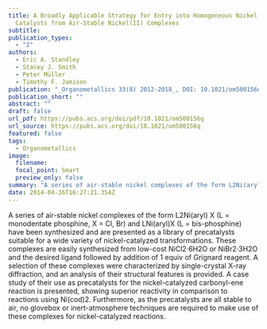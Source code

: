 ```yaml
---
title: A Broadly Applicable Strategy for Entry into Homogeneous Nickel(0)
  Catalysts from Air-Stable Nickel(II) Complexes
subtitle: 
publication_types:
  - "2"
authors:
  - Eric A. Standley
  - Stacey J. Smith
  - Peter Müller
  - Timothy F. Jamison
publication: "_Organometallics 33(8) 2012-2018_, DOI: 10.1021/om500156q"
publication_short: ""
abstract: ""
draft: false
url_pdf: https://pubs.acs.org/doi/pdf/10.1021/om500156q
url_source: https://pubs.acs.org/doi/10.1021/om500156q
featured: false
tags:
  - Organometallics
image:
  filename:
  focal_point: Smart
  preview_only: false
summary: "A series of air-stable nickel complexes of the form L2Ni(aryl) X (L = monodentate phosphine, X = Cl, Br) and LNi(aryl)X (L = bis-phosphine) have been synthesized and are presented as a library of precatalysts suitable for a wide variety of nickel-catalyzed transformations. These complexes are easily synthesized from low-cost NiCl2·6H2O or NiBr2·3H2O and the desired ligand followed by addition of 1 equiv of Grignard reagent. A selection of these complexes were characterized by single-crystal X-ray diffraction, and an analysis of their structural features is provided. A case study of their use as precatalysts for the nickel-catalyzed carbonyl-ene reaction is presented, showing superior reactivity in comparison to reactions using Ni(cod)2. Furthermore, as the precatalysts are all stable to air, no glovebox or inert-atmosphere techniques are required to make use of these complexes for nickel-catalyzed reactions."
date: 2014-04-16T16:27:21.354Z
---
```

  A series of air-stable nickel complexes of the form L2Ni(aryl) X (L = monodentate phosphine, X = Cl, Br) and LNi(aryl)X (L = bis-phosphine) have been synthesized and are presented as a library of precatalysts suitable for a wide variety of nickel-catalyzed transformations. These complexes are easily synthesized from low-cost NiCl2·6H2O or NiBr2·3H2O and the desired ligand followed by addition of 1 equiv of Grignard reagent. A selection of these complexes were characterized by single-crystal X-ray diffraction, and an analysis of their structural features is provided. A case study of their use as precatalysts for the nickel-catalyzed carbonyl-ene reaction is presented, showing superior reactivity in comparison to reactions using Ni(cod)2. Furthermore, as the precatalysts are all stable to air, no glovebox or inert-atmosphere techniques are required to make use of these complexes for nickel-catalyzed reactions.
